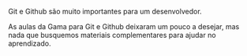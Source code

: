 Git e Github são muito importantes para um desenvolvedor.

As aulas da Gama para Git e Github deixaram um pouco a desejar, mas nada que busquemos materiais
complementares para ajudar no aprendizado.